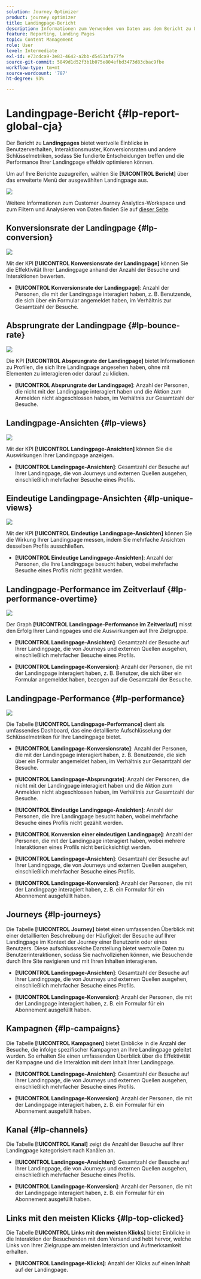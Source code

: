 ```yaml
---
solution: Journey Optimizer
product: journey optimizer
title: Landingpage-Bericht
description: Informationen zum Verwenden von Daten aus dem Bericht zu Landingpages
feature: Reporting, Landing Pages
topic: Content Management
role: User
level: Intermediate
exl-id: e73cdca9-3e83-4642-a2bb-d5453afa77fe
source-git-commit: 5849d1d52f3b1b075e804efbd3473d83cbac9fbe
workflow-type: tm+mt
source-wordcount: '787'
ht-degree: 93%

---
```


# Landingpage-Bericht {#lp-report-global-cja}

Der Bericht zu **Landingpages** bietet wertvolle Einblicke in Benutzerverhalten, Interaktionsmuster, Konversionsraten und andere Schlüsselmetriken, sodass Sie fundierte Entscheidungen treffen und die Performance Ihrer Landingpage effektiv optimieren können.

Um auf Ihre Berichte zuzugreifen, wählen Sie **[!UICONTROL Bericht]** über das erweiterte Menü der ausgewählten Landingpage aus.

![](assets/cja-lp.png)

Weitere Informationen zum Customer Journey Analytics-Workspace und zum Filtern und Analysieren von Daten finden Sie auf [dieser Seite](https://experienceleague.adobe.com/de/docs/analytics-platform/using/cja-workspace/home).

## Konversionsrate der Landingpage {#lp-conversion}

![](assets/cja-lp-conversion-rate.png)

Mit der KPI **[!UICONTROL Konversionsrate der Landingpage]** können Sie die Effektivität Ihrer Landingpage anhand der Anzahl der Besuche und Interaktionen bewerten.

* **[!UICONTROL Konversionsrate der Landingpage]**: Anzahl der Personen, die mit der Landingpage interagiert haben, z. B. Benutzende, die sich über ein Formular angemeldet haben, im Verhältnis zur Gesamtzahl der Besuche.

## Absprungrate der Landingpage {#lp-bounce-rate}

![](assets/cja-lp-bounce-rate.png)

Die KPI **[!UICONTROL Absprungrate der Landingpage]** bietet Informationen zu Profilen, die sich Ihre Landingpage angesehen haben, ohne mit Elementen zu interagieren oder darauf zu klicken.

* **[!UICONTROL Absprungrate der Landingpage]**: Anzahl der Personen, die nicht mit der Landingpage interagiert haben und die Aktion zum Anmelden nicht abgeschlossen haben, im Verhältnis zur Gesamtzahl der Besuche.

## Landingpage-Ansichten {#lp-views}

![](assets/cja-lp-views.png)

Mit der KPI **[!UICONTROL Landingpage-Ansichten]** können Sie die Auswirkungen Ihrer Landingpage anzeigen.

* **[!UICONTROL Landingpage-Ansichten]**: Gesamtzahl der Besuche auf Ihrer Landingpage, die von Journeys und externen Quellen ausgehen, einschließlich mehrfacher Besuche eines Profils.

## Eindeutige Landingpage-Ansichten {#lp-unique-views}

![](assets/cja-lp-unique-views.png)

Mit der KPI **[!UICONTROL Eindeutige Landingpage-Ansichten]** können Sie die Wirkung Ihrer Landingpage messen, indem Sie mehrfache Ansichten desselben Profils ausschließen.

* **[!UICONTROL Eindeutige Landingpage-Ansichten]**: Anzahl der Personen, die Ihre Landingpage besucht haben, wobei mehrfache Besuche eines Profils nicht gezählt werden.

## Landingpage-Performance im Zeitverlauf {#lp-performance-overtime}

![](assets/cja-lp-performance-overtime.png)

Der Graph **[!UICONTROL Landingpage-Performance im Zeitverlauf]** misst den Erfolg Ihrer Landingpages und die Auswirkungen auf Ihre Zielgruppe.

* **[!UICONTROL Landingpage-Ansichten]**: Gesamtzahl der Besuche auf Ihrer Landingpage, die von Journeys und externen Quellen ausgehen, einschließlich mehrfacher Besuche eines Profils.

* **[!UICONTROL Landingpage-Konversion]**: Anzahl der Personen, die mit der Landingpage interagiert haben, z. B. Benutzer, die sich über ein Formular angemeldet haben, bezogen auf die Gesamtzahl der Besuche.

## Landingpage-Performance {#lp-performance}

![](assets/cja-lp-performance.png)

Die Tabelle **[!UICONTROL Landingpage-Performance]** dient als umfassendes Dashboard, das eine detaillierte Aufschlüsselung der Schlüsselmetriken für Ihre Landingpage bietet.

* **[!UICONTROL Landingpage-Konversionsrate]**: Anzahl der Personen, die mit der Landingpage interagiert haben, z. B. Benutzende, die sich über ein Formular angemeldet haben, im Verhältnis zur Gesamtzahl der Besuche.

* **[!UICONTROL Landingpage-Absprungrate]**: Anzahl der Personen, die nicht mit der Landingpage interagiert haben und die Aktion zum Anmelden nicht abgeschlossen haben, im Verhältnis zur Gesamtzahl der Besuche.

* **[!UICONTROL Eindeutige Landingpage-Ansichten]**: Anzahl der Personen, die Ihre Landingpage besucht haben, wobei mehrfache Besuche eines Profils nicht gezählt werden.

* **[!UICONTROL Konversion einer eindeutigen Landingpage]**: Anzahl der Personen, die mit der Landingpage interagiert haben, wobei mehrere Interaktionen eines Profils nicht berücksichtigt werden.

* **[!UICONTROL Landingpage-Ansichten]**: Gesamtzahl der Besuche auf Ihrer Landingpage, die von Journeys und externen Quellen ausgehen, einschließlich mehrfacher Besuche eines Profils.

* **[!UICONTROL Landingpage-Konversion]**: Anzahl der Personen, die mit der Landingpage interagiert haben, z. B. ein Formular für ein Abonnement ausgefüllt haben.

## Journeys {#lp-journeys}

Die Tabelle **[!UICONTROL Journey]** bietet einen umfassenden Überblick mit einer detaillierten Beschreibung der Häufigkeit der Besuche auf Ihrer Landingpage im Kontext der Journey einer Benutzerin oder eines Benutzers. Diese aufschlussreiche Darstellung bietet wertvolle Daten zu Benutzerinteraktionen, sodass Sie nachvollziehen können, wie Besuchende durch Ihre Site navigieren und mit Ihren Inhalten interagieren.

* **[!UICONTROL Landingpage-Ansichten]**: Gesamtzahl der Besuche auf Ihrer Landingpage, die von Journeys und externen Quellen ausgehen, einschließlich mehrfacher Besuche eines Profils.

* **[!UICONTROL Landingpage-Konversion]**: Anzahl der Personen, die mit der Landingpage interagiert haben, z. B. ein Formular für ein Abonnement ausgefüllt haben.

## Kampagnen {#lp-campaigns}

Die Tabelle **[!UICONTROL Kampagnen]** bietet Einblicke in die Anzahl der Besuche, die infolge spezifischer Kampagnen an Ihre Landingpage geleitet wurden. So erhalten Sie einen umfassenden Überblick über die Effektivität der Kampagne und die Interaktion mit dem Inhalt Ihrer Landingpage.

* **[!UICONTROL Landingpage-Ansichten]**: Gesamtzahl der Besuche auf Ihrer Landingpage, die von Journeys und externen Quellen ausgehen, einschließlich mehrfacher Besuche eines Profils.

* **[!UICONTROL Landingpage-Konversion]**: Anzahl der Personen, die mit der Landingpage interagiert haben, z. B. ein Formular für ein Abonnement ausgefüllt haben.

## Kanal {#lp-channels}

Die Tabelle **[!UICONTROL Kanal]** zeigt die Anzahl der Besuche auf Ihrer Landingpage kategorisiert nach Kanälen an.

* **[!UICONTROL Landingpage-Ansichten]**: Gesamtzahl der Besuche auf Ihrer Landingpage, die von Journeys und externen Quellen ausgehen, einschließlich mehrfacher Besuche eines Profils.

* **[!UICONTROL Landingpage-Konversion]**: Anzahl der Personen, die mit der Landingpage interagiert haben, z. B. ein Formular für ein Abonnement ausgefüllt haben.

## Links mit den meisten Klicks {#lp-top-clicked}

Die Tabelle **[!UICONTROL Links mit den meisten Klicks]** bietet Einblicke in die Interaktion der Besuchenden mit dem Versand und hebt hervor, welche Links von Ihrer Zielgruppe am meisten Interaktion und Aufmerksamkeit erhalten.

* **[!UICONTROL Landingpage-Klicks]**: Anzahl der Klicks auf einen Inhalt auf der Landingpage.
